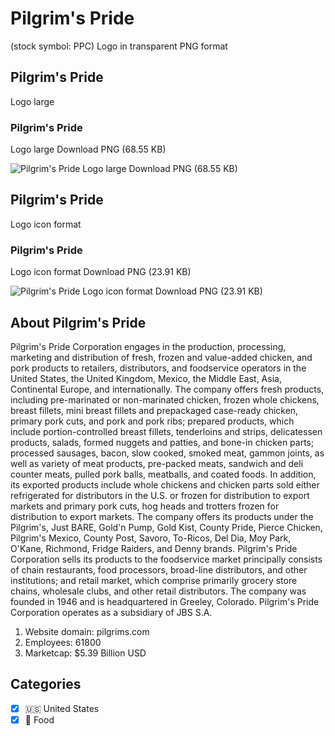 # Pilgrim's Pride
 (stock symbol: PPC) Logo in transparent PNG format

## Pilgrim's Pride
 Logo large

### Pilgrim's Pride
 Logo large Download PNG (68.55 KB)

![Pilgrim's Pride
 Logo large Download PNG (68.55 KB)](/img/orig/PPC_BIG-5df4f19f.png)

## Pilgrim's Pride
 Logo icon format

### Pilgrim's Pride
 Logo icon format Download PNG (23.91 KB)

![Pilgrim's Pride
 Logo icon format Download PNG (23.91 KB)](/img/orig/PPC-c530f628.png)

## About Pilgrim's Pride


Pilgrim's Pride Corporation engages in the production, processing, marketing and distribution of fresh, frozen and value-added chicken, and pork products to retailers, distributors, and foodservice operators in the United States, the United Kingdom, Mexico, the Middle East, Asia, Continental Europe, and internationally. The company offers fresh products, including pre-marinated or non-marinated chicken, frozen whole chickens, breast fillets, mini breast fillets and prepackaged case-ready chicken, primary pork cuts, and pork and pork ribs; prepared products, which include portion-controlled breast fillets, tenderloins and strips, delicatessen products, salads, formed nuggets and patties, and bone-in chicken parts; processed sausages, bacon, slow cooked, smoked meat, gammon joints, as well as variety of meat products, pre-packed meats, sandwich and deli counter meats, pulled pork balls, meatballs, and coated foods. In addition, its exported products include whole chickens and chicken parts sold either refrigerated for distributors in the U.S. or frozen for distribution to export markets and primary pork cuts, hog heads and trotters frozen for distribution to export markets. The company offers its products under the Pilgrim's, Just BARE, Gold'n Pump, Gold Kist, County Pride, Pierce Chicken, Pilgrim's Mexico, County Post, Savoro, To-Ricos, Del Dia, Moy Park, O'Kane, Richmond, Fridge Raiders, and Denny brands. Pilgrim's Pride Corporation sells its products to the foodservice market principally consists of chain restaurants, food processors, broad-line distributors, and other institutions; and retail market, which comprise primarily grocery store chains, wholesale clubs, and other retail distributors. The company was founded in 1946 and is headquartered in Greeley, Colorado. Pilgrim's Pride Corporation operates as a subsidiary of JBS S.A.

1. Website domain: pilgrims.com
2. Employees: 61800
3. Marketcap: $5.39 Billion USD


## Categories
- [x] 🇺🇸 United States
- [x] 🍴 Food
